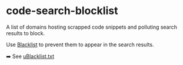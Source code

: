 # code-search-blocklist

A list of domains hosting scrapped code snippets and polluting search results to block. 

Use [Blacklist](https://chrome.google.com/webstore/detail/ublacklist/pncfbmialoiaghdehhbnbhkkgmjanfhe?hl=en) to prevent them to appear in the search results.

➡️ See [uBlacklist.txt](uBlacklist.txt)

